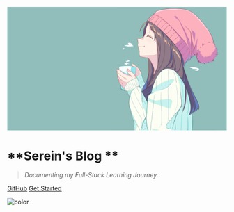 ![logo](logo.png)

# **Serein's Blog **

> *Documenting my  Full-Stack Learning Journey.*

[GitHub](https://github.com/Serein-github/Serein-github.github.io)
[Get Started](/README)

![color](#f0f0f0)